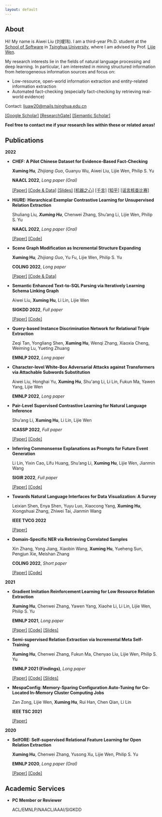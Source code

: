 ```yaml
---
layout: default
---
```



## About
Hi! My name is Aiwei Liu (刘瑷玮). I am a third-year Ph.D. student at the [School of Software](https://www.thss.tsinghua.edu.cn/) in [Tsinghua University](https://www.tsinghua.edu.cn/), where I am advised by Prof. [Lijie Wen](https://www.thss.tsinghua.edu.cn/faculty/wenlijie.htm).

My research interests lie in the fields of natural language processing and deep learning. In particular, I am interested in mining structured information from heterogeneous information sources and focus on:

- Low-resource, open-world information extraction and entity-related information extraction
- Automated fact-checking (especially fact-checking by retrieving real-world evidence)

Contact: liuaw20@mails.tsinghua.edu.cn

[[Google Scholar]](https://scholar.google.com/citations?user=UCOOmcEAAAAJ&hl=en) [[ResearchGate]](https://www.researchgate.net/profile/Aiwei-Liu-4) [[Semantic Scholar]](https://www.semanticscholar.org/author/Aiwei-Liu/10017193)

**Feel free to contact me if your research lies within these or related areas!**


## Publications

<!-- <sup>*</sup> denotes equal contribution. -->

**2022**

- **CHEF: A Pilot Chinese Dataset for Evidence-Based Fact-Checking**

  **Xuming Hu**<sup>*</sup>, Zhijiang Guo<sup>*</sup>, Guanyu Wu, Aiwei Liu, Lijie Wen, Philip S. Yu
  
  **NAACL 2022**, *Long paper (Oral)*

  [[Paper]](http://arxiv.org/abs/2206.11863) [[Code & Data]](https://github.com/THU-BPM/CHEF) [[Slides]](./docs/CHEF.pdf) [[机器之心]](https://mp.weixin.qq.com/s/rVa_ekCwZJtIjLBGPVe1tg) [[千言]](https://www.luge.ai/#/luge/dataDetail?id=44) [[知乎]](https://zhuanlan.zhihu.com/p/534502180) [[谣言核查比赛]](https://aistudio.baidu.com/aistudio/competition/detail/538/0/introduction)

- **HiURE: Hierarchical Exemplar Contrastive Learning for Unsupervised Relation Extraction**

  Shuliang Liu<sup>*</sup>, **Xuming Hu**<sup>*</sup>, Chenwei Zhang, Shu’ang Li, Lijie Wen, Philip S. Yu
  
  **NAACL 2022**, *Long paper (Oral)*

  [[Paper]](https://arxiv.org/abs/2205.02225) [[Code]](https://github.com/THU-BPM/HiURE)

- **Scene Graph Modification as Incremental Structure Expanding**

  **Xuming Hu**<sup>*</sup>, Zhijiang Guo<sup>*</sup>, Yu Fu, Lijie Wen, Philip S. Yu
  
  **COLING 2022**, *Long paper*

  [[Paper]](xuminghu.github.io) [[Code & Data]](xuminghu.github.io)


- **Semantic Enhanced Text-to-SQL Parsing via Iteratively Learning Schema Linking Graph**

  Aiwei Liu, **Xuming Hu**, Li Lin, Lijie Wen
  
  **SIGKDD 2022**, *Full paper*

  [[Paper]](https://arxiv.org/abs/2208.03903) [[Code]](https://github.com/THU-BPM/ISESL-SQL)

- **Query-based Instance Discrimination Network for Relational Triple Extraction**
  
  Zeqi Tan, Yongliang Shen, **Xuming Hu**, Wenqi Zhang, Xiaoxia Cheng, Weiming Lu, Yueting Zhuang

  **EMNLP 2022**, *Long paper*

- **Character-level White-Box Adversarial Attacks against Transformers via Attachable Subwords Substitution**
  
  Aiwei Liu, Honghai Yu, **Xuming Hu**, Shu'ang Li, Li Lin, Fukun Ma, Yawen Yang, Lijie Wen

  **EMNLP 2022**, *Long paper*

- **Pair-Level Supervised Contrastive Learning for Natural Language Inference**

  Shu’ang Li, **Xuming Hu**, Li Lin, Lijie Wen
  
  **ICASSP 2022**, *Full paper*

  [[Paper]](https://arxiv.org/abs/2201.10927) [[Code]](https://github.com/THU-BPM/PairSCL)


- **Inferring Commonsense Explanations as Prompts for Future Event Generation**

  Li Lin, Yixin Cao, Lifu Huang, Shu’ang Li, **Xuming Hu**, Lijie Wen, Jianmin Wang
  
  **SIGIR 2022**, *Full paper*

  [[Paper]](https://arxiv.org/abs/2201.07099) [[Code]](https://github.com/THU-BPM/CoEP)

- **Towards Natural Language Interfaces for Data Visualization: A Survey**

  Leixian Shen, Enya Shen, Yuyu Luo, Xiaocong Yang, **Xuming Hu**, Xiongshuai Zhang, Zhiwei Tai, Jianmin Wang
  
  **IEEE TVCG 2022**

  [[Paper]](https://arxiv.org/abs/2109.03506)

- **Domain-Specific NER via Retrieving Correlated Samples**

  Xin Zhang, Yong Jiang, Xiaobin Wang, **Xuming Hu**, Yueheng Sun, Pengjun Xie, Meishan Zhang
  
  **COLING 2022**, *Short paper*

  [[Paper]](xuminghu.github.io) [[Code]](xuminghu.github.io)

**2021**
  
- **Gradient Imitation Reinforcement Learning for Low Resource Relation Extraction**

  **Xuming Hu**, Chenwei Zhang, Yawen Yang, Xiaohe Li, Li Lin, Lijie Wen, Philip S. Yu
  
  **EMNLP 2021**, *Long paper*
  
  [[Paper]](https://arxiv.org/abs/2109.06415) [[Code]](https://github.com/THU-BPM/GradLRE) [[Slides]](./docs/GradLRE.pdf)

- **Semi-supervised Relation Extraction via Incremental Meta Self-Training**

  **Xuming Hu**, Chenwei Zhang, Fukun Ma, Chenyao Liu, Lijie Wen, Philip S. Yu
  
  **EMNLP 2021 (Findings)**, *Long paper*
  
  [[Paper]](https://arxiv.org/abs/2010.16410) [[Code]](https://github.com/THU-BPM/MetaSRE) [[Slides]](./docs/MetaSRE.pdf)
  
- **MespaConfig: Memory-Sparing Configuration Auto-Tuning for Co-Located In-Memory Cluster Computing Jobs**

  Zan Zong, Lijie Wen, **Xuming Hu**, Rui Han, Chen Qian, Li Lin
  
  **IEEE TSC 2021**
  
   [[Paper]](https://ieeexplore.ieee.org/abstract/document/9367004/)

**2020**
  
- **SelfORE: Self-supervised Relational Feature Learning for Open Relation Extraction**

  **Xuming Hu**, Chenwei Zhang, Yusong Xu, Lijie Wen, Philip S. Yu
  
  **EMNLP 2020**, *Long paper (Oral)*
  
  [[Paper]](https://arxiv.org/abs/2004.02438) [[Code]](https://github.com/THU-BPM/SelfORE)

## Academic Services

- **PC Member or Reviewer**
  
  ACL/EMNLP/NAACL/AAAI/SIGKDD